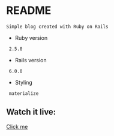 # README

`Simple blog created with Ruby on Rails`



* Ruby version

` 2.5.0`

* Rails version

` 6.0.0`

* Styling

` materialize`

## Watch it live: 

[Click me]('https://blogkierepkae.herokuapp.com')






